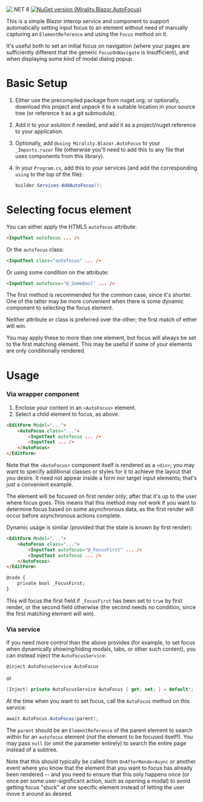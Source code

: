 ﻿![.NET 6](https://img.shields.io/static/v1?label=.NET&message=6&color=blue) [![NuGet version (Mirality.Blazor.AutoFocus)](https://img.shields.io/nuget/v/Mirality.Blazor.AutoFocus.svg?logo=nuget)](https://www.nuget.org/packages/Mirality.Blazor.AutoFocus/)

This is a simple Blazor interop service and component to support automatically setting input focus to an element without need of manually capturing an `ElementReference` and using the `Focus` method on it.

It's useful both to set an initial focus on navigation (where your pages are sufficiently different that the generic `FocusOnNavigate` is insufficient), and when displaying some kind of modal dialog popup.

# Basic Setup

1. Either use the precompiled package from nuget.org; or optionally, download this project and unpack it to a suitable location in your source tree (or reference it as a git submodule).

2. Add it to your solution if needed, and add it as a project/nuget reference to your application.

3. Optionally, add `@using Mirality.Blazor.AutoFocus` to your `_Imports.razor` file (otherwise you'll need to add this to any file that uses components from this library).

4. In your `Program.cs`, add this to your services (and add the corresponding `using` to the top of the file):

   ```c#
   builder.Services.AddAutoFocus();
   ```


# Selecting focus element

You can either apply the HTML5 `autofocus` attribute:

```html
<InputText autofocus ... />
```

Or the `autofocus` class:

```html
<InputText class="autofocus" ... />
```

Or using some condition on the attribute:

```html
<InputText autofocus="@_SomeBool" ... />
```

The first method is recommended for the common case, since it's shorter.  One of the latter may be more convenient when there is some dynamic component to selecting the focus element.

Neither attribute or class is preferred over the other; the first match of either will win.

You may apply these to more than one element, but focus will always be set to the first matching element.  This may be useful if some of your elements are only conditionally rendered.

# Usage

### Via wrapper component

1. Enclose your content in an `<AutoFocus>` element.
2. Select a child element to focus, as above.

```html
<EditForm Model="...">
    <AutoFocus class="...">
        <InputText autofocus ... />
        <InputText ... />
    </AutoFocus>
</EditForm>
```

Note that the `<AutoFocus>` component itself is rendered as a `<div>`; you may want to specify additional classes or styles for it to achieve the layout that you desire.  It need not appear inside a form nor target input elements; that's just a convenient example.

The element will be focused on first render only; after that it's up to the user where focus goes.  This means that this method may not work if you want to determine focus based on some asynchronous data, as the first render will occur before asynchronous actions complete.

Dynamic usage is similar (provided that the state is known by first render):

```html
<EditForm Model="...">
    <AutoFocus class="...">
        <InputText autofocus="@_FocusFirst" ... />
        <InputText autofocus ... />
    </AutoFocus>
</EditForm>

@code {
	private bool _FocusFirst;
}
```

This will focus the first field if `_FocusFirst` has been set to `true` by first render, or the second field otherwise (the second needs no condition, since the first matching element will win).

### Via service

If you need more control than the above provides (for example, to set focus when dynamically showing/hiding modals, tabs, or other such content), you can instead inject the `AutoFocusService`:

```c#
@inject AutoFocusService AutoFocus
```

or

```c#
[Inject] private AutoFocusService AutoFocus { get; set; } = default!;
```

At the time when you want to set focus, call the `AutoFocus` method on this service:

```c#
await AutoFocus.AutoFocus(parent);
```

The `parent` should be an `ElementReference` of the parent element to search within for an `autofocus` element (*not* the element to be focused itself!).  You may pass `null` (or omit the parameter entirely) to search the entire page instead of a subtree.

Note that this should typically be called from `OnAfterRenderAsync` or another event where you know that the element that you want to focus has already been rendered -- and you need to ensure that this only happens once (or once per some user-significant action, such as opening a modal) to avoid getting focus "stuck" at one specific element instead of letting the user move it around as desired.